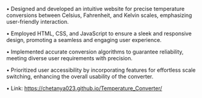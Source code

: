 • Designed and developed an intuitive website for precise temperature conversions between Celsius, 
Fahrenheit, and Kelvin scales, emphasizing user-friendly interaction. 

• Employed HTML, CSS, and JavaScript to ensure a sleek and responsive design, promoting a 
seamless and engaging user experience. 

• Implemented accurate conversion algorithms to guarantee reliability, meeting diverse user 
requirements with precision. 

• Prioritized user accessibility by incorporating features for effortless scale switching, enhancing the 
overall usability of the converter. 

• Link: https://chetanya023.github.io/Temperature_Converter/
